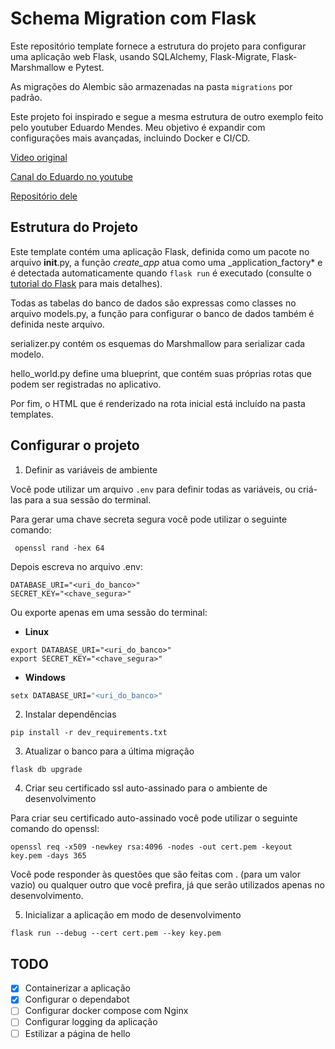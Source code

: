 # Schema Migration com Flask

Este repositório template fornece a estrutura do projeto para configurar uma aplicação web Flask, usando SQLAlchemy, Flask-Migrate, Flask-Marshmallow e Pytest.

As migrações do Alembic são armazenadas na pasta `migrations` por padrão.

Este projeto foi inspirado e segue a mesma estrutura de outro exemplo feito pelo youtuber Eduardo Mendes. Meu objetivo é expandir com configurações mais avançadas, incluindo Docker e CI/CD.

[Video original](https://youtu.be/WzaKIRJBGXo)

[Canal do Eduardo no youtube](https://www.youtube.com/@Dunossauro)

[Repositório dele](https://github.com/dunossauro/crudzin)

## Estrutura do Projeto

Este template contém uma aplicação Flask, definida como um pacote no arquivo **init**.py, a função _create_app_ atua como uma \_application_factory\* e é detectada automaticamente quando `flask run` é executado (consulte o [tutorial do Flask](https://flask.palletsprojects.com/en/3.0.x/tutorial/factory/) para mais detalhes).

Todas as tabelas do banco de dados são expressas como classes no arquivo models.py, a função para configurar o banco de dados também é definida neste arquivo.

serializer.py contém os esquemas do Marshmallow para serializar cada modelo.

hello_world.py define uma blueprint, que contém suas próprias rotas que podem ser registradas no aplicativo.

Por fim, o HTML que é renderizado na rota inicial está incluído na pasta templates.

## Configurar o projeto

1. Definir as variáveis de ambiente 

Você pode utilizar um arquivo `.env` para definir todas as variáveis, ou criá-las para a sua sessão do terminal.

Para gerar uma chave secreta segura você pode utilizar o seguinte comando:

```console
 openssl rand -hex 64
```

Depois escreva no arquivo .env:

```.env
DATABASE_URI="<uri_do_banco>"
SECRET_KEY="<chave_segura>"
```

Ou exporte apenas em uma sessão do terminal:

- **Linux**

```shell
export DATABASE_URI="<uri_do_banco>"
export SECRET_KEY="<chave_segura>"
```

- **Windows**

```cmd
setx DATABASE_URI="<uri_do_banco>"
```

2. Instalar dependências

```shell
pip install -r dev_requirements.txt
```

3. Atualizar o banco para a última migração

`flask db upgrade`

4. Criar seu certificado ssl auto-assinado para o ambiente de desenvolvimento

Para criar seu certificado auto-assinado você pode utilizar o seguinte comando do openssl:

```shell
openssl req -x509 -newkey rsa:4096 -nodes -out cert.pem -keyout key.pem -days 365 
```

Você pode responder às questões que são feitas com . (para um valor vazio) ou qualquer outro que você prefira, já que serão utilizados apenas no desenvolvimento.

5. Inicializar a aplicação em modo de desenvolvimento

`flask run --debug --cert cert.pem --key key.pem`

## TODO

- [x] Containerizar a aplicação
- [x] Configurar o dependabot
- [ ] Configurar docker compose com Nginx
- [ ] Configurar logging da aplicação
- [ ] Estilizar a página de hello
